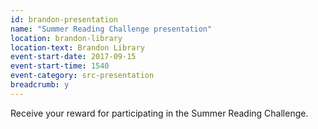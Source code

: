 ```yaml
---
id: brandon-presentation
name: "Summer Reading Challenge presentation"
location: brandon-library
location-text: Brandon Library
event-start-date: 2017-09-15
event-start-time: 1540
event-category: src-presentation
breadcrumb: y
---
```


Receive your reward for participating in the Summer Reading Challenge.
